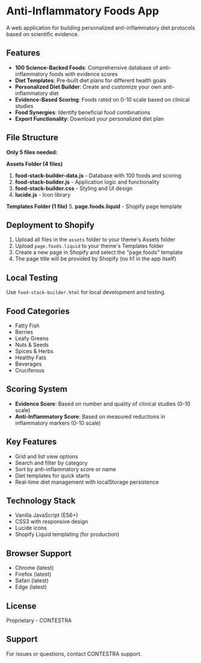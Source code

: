 # Anti-Inflammatory Foods App

A web application for building personalized anti-inflammatory diet protocols based on scientific evidence.

## Features

- **100 Science-Backed Foods**: Comprehensive database of anti-inflammatory foods with evidence scores
- **Diet Templates**: Pre-built diet plans for different health goals
- **Personalized Diet Builder**: Create and customize your own anti-inflammatory diet
- **Evidence-Based Scoring**: Foods rated on 0-10 scale based on clinical studies
- **Food Synergies**: Identify beneficial food combinations
- **Export Functionality**: Download your personalized diet plan

## File Structure

**Only 5 files needed:**

**Assets Folder (4 files)**
1. **food-stack-builder-data.js** - Database with 100 foods and scoring
2. **food-stack-builder.js** - Application logic and functionality
3. **food-stack-builder.css** - Styling and UI design
4. **lucide.js** - Icon library

**Templates Folder (1 file)**
5. **page.foods.liquid** - Shopify page template

## Deployment to Shopify

1. Upload all files in the `assets` folder to your theme's Assets folder
2. Upload `page.foods.liquid` to your theme's Templates folder
3. Create a new page in Shopify and select the "page.foods" template
4. The page title will be provided by Shopify (no h1 in the app itself)

## Local Testing

Use `food-stack-builder.html` for local development and testing.

## Food Categories

- Fatty Fish
- Berries
- Leafy Greens
- Nuts & Seeds
- Spices & Herbs
- Healthy Fats
- Beverages
- Cruciferous

## Scoring System

- **Evidence Score**: Based on number and quality of clinical studies (0-10 scale)
- **Anti-Inflammatory Score**: Based on measured reductions in inflammatory markers (0-10 scale)

## Key Features

- Grid and list view options
- Search and filter by category
- Sort by anti-inflammatory score or name
- Diet templates for quick starts
- Real-time diet management with localStorage persistence

## Technology Stack

- Vanilla JavaScript (ES6+)
- CSS3 with responsive design
- Lucide icons
- Shopify Liquid templating (for production)

## Browser Support

- Chrome (latest)
- Firefox (latest)
- Safari (latest)
- Edge (latest)

## License

Proprietary - CONTESTRA

## Support

For issues or questions, contact CONTESTRA support.